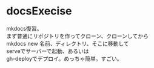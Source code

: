 # docsExecise
mkdocs復習。  
まず普通にリポジトリを作ってクローン、クローンしてから  
mkdocs new 名前、ディレクトリ、そこに移動して  
serveでサーバーで起動、あるいは  
gh-deployでデプロイ。めっちゃ簡単。すごい。
